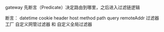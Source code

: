 gateway  先断言（Predicate）决定路由到哪里，之后进入过滤链逻辑

断言：  datetime   cookie   header  host  method  path  query  remoteAddr
过滤器工厂
自定义网管过滤器  和  自定义全局过滤器